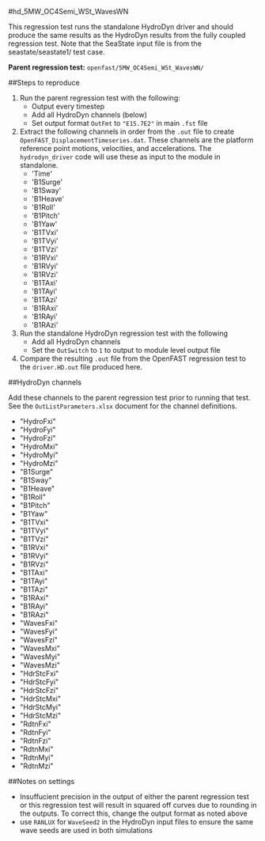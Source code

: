 #hd\_5MW\_OC4Semi\_WSt\_WavesWN


This regression test runs the standalone HydroDyn driver and should produce the same results as the HydroDyn results from the fully coupled regression test.  Note that the SeaState input file is from the seastate/seastate1/ test case.

**Parent regression test:** `openfast/5MW_OC4Semi_WSt_WavesWN/` 


##Steps to reproduce

1. Run the parent regression test with the following:
	- Output every timestep
	- Add all HydroDyn channels (below)
	- Set output format `OutFmt` to `"E15.7E2"` in main `.fst` file
2. Extract the following channels in order from the `.out` file to create `OpenFAST_DisplacementTimeseries.dat`.  These channels are the platform reference point motions, velocities, and accelerations.  The `hydrodyn_driver` code will use these as input to the module in standalone.
	- 'Time'
   - 'B1Surge'
   - 'B1Sway'
   - 'B1Heave'
   - 'B1Roll'
   - 'B1Pitch'
   - 'B1Yaw'
   - 'B1TVxi'
   - 'B1TVyi'
   - 'B1TVzi'
   - 'B1RVxi'
   - 'B1RVyi'
   - 'B1RVzi'
   - 'B1TAxi'
   - 'B1TAyi'
   - 'B1TAzi'
   - 'B1RAxi'
   - 'B1RAyi'
   - 'B1RAzi'
3. Run the standalone HydroDyn regression test with the following
   - Add all HydroDyn channels
   - Set the `OutSwitch` to `1` to output to module level output file
4. Compare the resulting `.out` file from the OpenFAST regression test to the `driver.HD.out` file produced here.



##HydroDyn channels

Add these channels to the parent regression test prior to running that test. See the `OutListParameters.xlsx` document for the channel definitions.

   - "HydroFxi"
   - "HydroFyi"
   - "HydroFzi"
   - "HydroMxi"
   - "HydroMyi"
   - "HydroMzi"
   - "B1Surge"
   - "B1Sway"
   - "B1Heave"
   - "B1Roll"
   - "B1Pitch"
   - "B1Yaw"
   - "B1TVxi"
   - "B1TVyi"
   - "B1TVzi"
   - "B1RVxi"
   - "B1RVyi"
   - "B1RVzi"
   - "B1TAxi"
   - "B1TAyi"
   - "B1TAzi"
   - "B1RAxi"
   - "B1RAyi"
   - "B1RAzi"
   - "WavesFxi"
   - "WavesFyi"
   - "WavesFzi"
   - "WavesMxi"
   - "WavesMyi"
   - "WavesMzi"
   - "HdrStcFxi"
   - "HdrStcFyi"
   - "HdrStcFzi"
   - "HdrStcMxi"
   - "HdrStcMyi"
   - "HdrStcMzi"
   - "RdtnFxi"
   - "RdtnFyi"
   - "RdtnFzi"
   - "RdtnMxi"
   - "RdtnMyi"
   - "RdtnMzi"


##Notes on settings

- Insuffucient precision in the output of either the parent regression test or this regression test will result in squared off curves due to rounding in the outputs.  To correct this, change the output format as noted above
- use `RANLUX` for `WaveSeed2` in the HydroDyn input files to ensure the same wave seeds are used in both simulations

